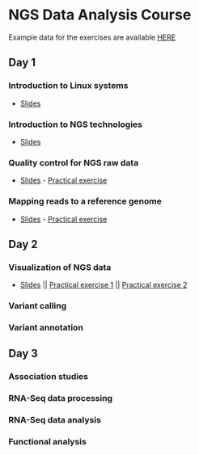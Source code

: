 NGS Data Analysis Course
================================================================================

Example data for the exercises are available [HERE](https://github.com/ngscourse/ngscourse.github.io/tree/master/COURSE_EXAMPLE_DATA)


Day 1
-----

### Introduction to Linux systems
- [Slides](COURSE_MATERIALS/alignment/slides/presentation_mda14.pdf)

### Introduction to NGS technologies
- [Slides](COURSE_MATERIALS/alignment/slides/ngs_introduction_mda14.pdf)

### Quality control for NGS raw data
- [Slides](COURSE_MATERIALS/quality_control/slides/slides.pdf) - [Practical exercise](COURSE_MATERIALS/quality_control/example/example.html)


### Mapping reads to a reference genome
- [Slides](COURSE_MATERIALS/alignment/slides/ngs-read-mapping-imedina-mda14.pdf) - [Practical exercise](http://ngscourse.github.io/COURSE_MATERIALS/alignment/example/example.html)


Day 2
-----

### Visualization of NGS data

- [Slides](COURSE_MATERIALS/visualization/slides/2014-Cambridge_visualisation.pdf) || [Practical exercise 1](COURSE_MATERIALS/visualization/example/010_example.html) || [Practical exercise 2](COURSE_MATERIALS/visualization/example/020_example.html)


### Variant calling

### Variant annotation


Day 3
-----

### Association studies

### RNA-Seq data processing

### RNA-Seq data analysis

### Functional analysis
